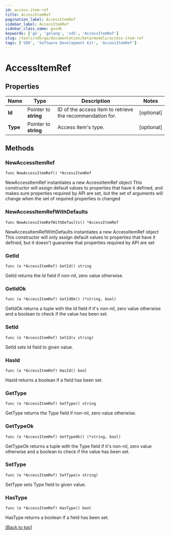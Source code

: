 ```yaml
---
id: access-item-ref
title: AccessItemRef
pagination_label: AccessItemRef
sidebar_label: AccessItemRef
sidebar_class_name: gosdk
keywords: ['go', 'golang', 'sdk', 'AccessItemRef'] 
slug: /tools/sdk/go/documentation/beta/models/access-item-ref
tags: ['SDK', 'Software Development Kit', 'AccessItemRef']
---
```


# AccessItemRef

## Properties

Name | Type | Description | Notes
------------ | ------------- | ------------- | -------------
**Id** | Pointer to **string** | ID of the access item to retrieve the recommendation for. | [optional] 
**Type** | Pointer to **string** | Access item&#39;s type. | [optional] 

## Methods

### NewAccessItemRef

`func NewAccessItemRef() *AccessItemRef`

NewAccessItemRef instantiates a new AccessItemRef object
This constructor will assign default values to properties that have it defined,
and makes sure properties required by API are set, but the set of arguments
will change when the set of required properties is changed

### NewAccessItemRefWithDefaults

`func NewAccessItemRefWithDefaults() *AccessItemRef`

NewAccessItemRefWithDefaults instantiates a new AccessItemRef object
This constructor will only assign default values to properties that have it defined,
but it doesn't guarantee that properties required by API are set

### GetId

`func (o *AccessItemRef) GetId() string`

GetId returns the Id field if non-nil, zero value otherwise.

### GetIdOk

`func (o *AccessItemRef) GetIdOk() (*string, bool)`

GetIdOk returns a tuple with the Id field if it's non-nil, zero value otherwise
and a boolean to check if the value has been set.

### SetId

`func (o *AccessItemRef) SetId(v string)`

SetId sets Id field to given value.

### HasId

`func (o *AccessItemRef) HasId() bool`

HasId returns a boolean if a field has been set.

### GetType

`func (o *AccessItemRef) GetType() string`

GetType returns the Type field if non-nil, zero value otherwise.

### GetTypeOk

`func (o *AccessItemRef) GetTypeOk() (*string, bool)`

GetTypeOk returns a tuple with the Type field if it's non-nil, zero value otherwise
and a boolean to check if the value has been set.

### SetType

`func (o *AccessItemRef) SetType(v string)`

SetType sets Type field to given value.

### HasType

`func (o *AccessItemRef) HasType() bool`

HasType returns a boolean if a field has been set.


[[Back to top]](#) 


